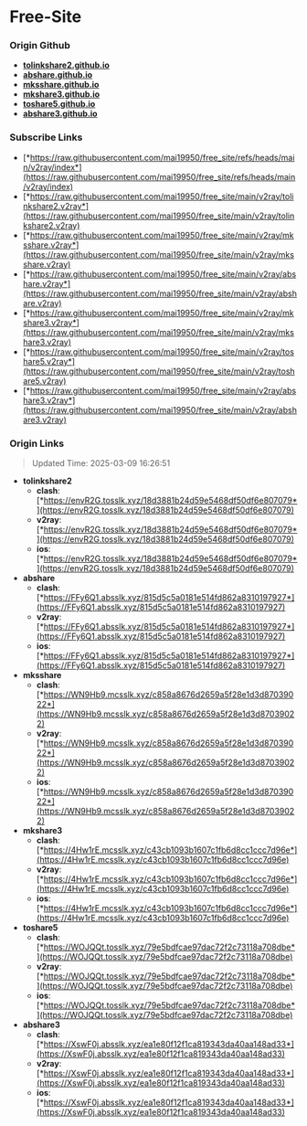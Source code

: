 # Free-Site

### Origin Github

- [**tolinkshare2.github.io**](https://github.com/tolinkshare2/tolinkshare2.github.io)
- [**abshare.github.io**](https://github.com/abshare/abshare.github.io)
- [**mksshare.github.io**](https://github.com/mksshare/mksshare.github.io)
- [**mkshare3.github.io**](https://github.com/mkshare3/mkshare3.github.io)
- [**toshare5.github.io**](https://github.com/toshare5/toshare5.github.io)
- [**abshare3.github.io**](https://github.com/abshare3/abshare3.github.io)

### Subscribe Links

- [*https://raw.githubusercontent.com/mai19950/free_site/refs/heads/main/v2ray/index*](https://raw.githubusercontent.com/mai19950/free_site/refs/heads/main/v2ray/index)
- [*https://raw.githubusercontent.com/mai19950/free_site/main/v2ray/tolinkshare2.v2ray*](https://raw.githubusercontent.com/mai19950/free_site/main/v2ray/tolinkshare2.v2ray)
- [*https://raw.githubusercontent.com/mai19950/free_site/main/v2ray/mksshare.v2ray*](https://raw.githubusercontent.com/mai19950/free_site/main/v2ray/mksshare.v2ray)
- [*https://raw.githubusercontent.com/mai19950/free_site/main/v2ray/abshare.v2ray*](https://raw.githubusercontent.com/mai19950/free_site/main/v2ray/abshare.v2ray)
- [*https://raw.githubusercontent.com/mai19950/free_site/main/v2ray/mkshare3.v2ray*](https://raw.githubusercontent.com/mai19950/free_site/main/v2ray/mkshare3.v2ray)
- [*https://raw.githubusercontent.com/mai19950/free_site/main/v2ray/toshare5.v2ray*](https://raw.githubusercontent.com/mai19950/free_site/main/v2ray/toshare5.v2ray)
- [*https://raw.githubusercontent.com/mai19950/free_site/main/v2ray/abshare3.v2ray*](https://raw.githubusercontent.com/mai19950/free_site/main/v2ray/abshare3.v2ray)

### Origin Links

> Updated Time: 2025-03-09 16:26:51

- **tolinkshare2**
  - **clash**: [*https://envR2G.tosslk.xyz/18d3881b24d59e5468df50df6e807079*](https://envR2G.tosslk.xyz/18d3881b24d59e5468df50df6e807079)
  - **v2ray**: [*https://envR2G.tosslk.xyz/18d3881b24d59e5468df50df6e807079*](https://envR2G.tosslk.xyz/18d3881b24d59e5468df50df6e807079)
  - **ios**: [*https://envR2G.tosslk.xyz/18d3881b24d59e5468df50df6e807079*](https://envR2G.tosslk.xyz/18d3881b24d59e5468df50df6e807079)
- **abshare**
  - **clash**: [*https://FFy6Q1.absslk.xyz/815d5c5a0181e514fd862a8310197927*](https://FFy6Q1.absslk.xyz/815d5c5a0181e514fd862a8310197927)
  - **v2ray**: [*https://FFy6Q1.absslk.xyz/815d5c5a0181e514fd862a8310197927*](https://FFy6Q1.absslk.xyz/815d5c5a0181e514fd862a8310197927)
  - **ios**: [*https://FFy6Q1.absslk.xyz/815d5c5a0181e514fd862a8310197927*](https://FFy6Q1.absslk.xyz/815d5c5a0181e514fd862a8310197927)
- **mksshare**
  - **clash**: [*https://WN9Hb9.mcsslk.xyz/c858a8676d2659a5f28e1d3d87039022*](https://WN9Hb9.mcsslk.xyz/c858a8676d2659a5f28e1d3d87039022)
  - **v2ray**: [*https://WN9Hb9.mcsslk.xyz/c858a8676d2659a5f28e1d3d87039022*](https://WN9Hb9.mcsslk.xyz/c858a8676d2659a5f28e1d3d87039022)
  - **ios**: [*https://WN9Hb9.mcsslk.xyz/c858a8676d2659a5f28e1d3d87039022*](https://WN9Hb9.mcsslk.xyz/c858a8676d2659a5f28e1d3d87039022)
- **mkshare3**
  - **clash**: [*https://4Hw1rE.mcsslk.xyz/c43cb1093b1607c1fb6d8cc1ccc7d96e*](https://4Hw1rE.mcsslk.xyz/c43cb1093b1607c1fb6d8cc1ccc7d96e)
  - **v2ray**: [*https://4Hw1rE.mcsslk.xyz/c43cb1093b1607c1fb6d8cc1ccc7d96e*](https://4Hw1rE.mcsslk.xyz/c43cb1093b1607c1fb6d8cc1ccc7d96e)
  - **ios**: [*https://4Hw1rE.mcsslk.xyz/c43cb1093b1607c1fb6d8cc1ccc7d96e*](https://4Hw1rE.mcsslk.xyz/c43cb1093b1607c1fb6d8cc1ccc7d96e)
- **toshare5**
  - **clash**: [*https://WOJQQt.tosslk.xyz/79e5bdfcae97dac72f2c73118a708dbe*](https://WOJQQt.tosslk.xyz/79e5bdfcae97dac72f2c73118a708dbe)
  - **v2ray**: [*https://WOJQQt.tosslk.xyz/79e5bdfcae97dac72f2c73118a708dbe*](https://WOJQQt.tosslk.xyz/79e5bdfcae97dac72f2c73118a708dbe)
  - **ios**: [*https://WOJQQt.tosslk.xyz/79e5bdfcae97dac72f2c73118a708dbe*](https://WOJQQt.tosslk.xyz/79e5bdfcae97dac72f2c73118a708dbe)
- **abshare3**
  - **clash**: [*https://XswF0j.absslk.xyz/ea1e80f12f1ca819343da40aa148ad33*](https://XswF0j.absslk.xyz/ea1e80f12f1ca819343da40aa148ad33)
  - **v2ray**: [*https://XswF0j.absslk.xyz/ea1e80f12f1ca819343da40aa148ad33*](https://XswF0j.absslk.xyz/ea1e80f12f1ca819343da40aa148ad33)
  - **ios**: [*https://XswF0j.absslk.xyz/ea1e80f12f1ca819343da40aa148ad33*](https://XswF0j.absslk.xyz/ea1e80f12f1ca819343da40aa148ad33)
